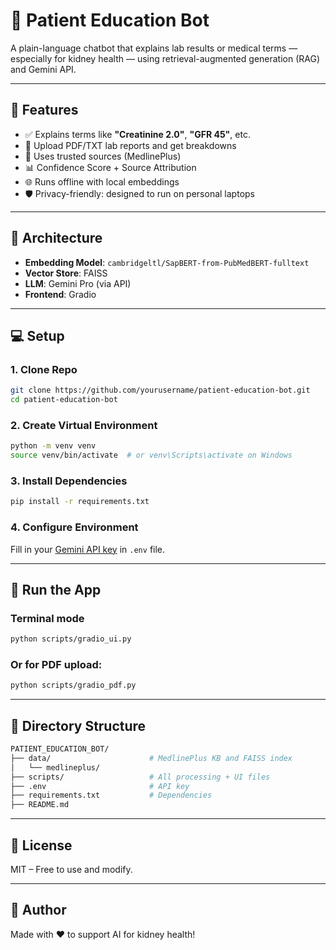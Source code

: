 # 🧠 Patient Education Bot

A plain-language chatbot that explains lab results or medical terms — especially for kidney health — using retrieval-augmented generation (RAG) and Gemini API.

---

## 🚀 Features

- ✅ Explains terms like **"Creatinine 2.0"**, **"GFR 45"**, etc.
- 📂 Upload PDF/TXT lab reports and get breakdowns
- 🔗 Uses trusted sources (MedlinePlus)
- 📊 Confidence Score + Source Attribution
- 🌐 Runs offline with local embeddings
- 🛡️ Privacy-friendly: designed to run on personal laptops

---

## 🧱 Architecture

- **Embedding Model**: `cambridgeltl/SapBERT-from-PubMedBERT-fulltext`
- **Vector Store**: FAISS
- **LLM**: Gemini Pro (via API)
- **Frontend**: Gradio

---

## 💻 Setup

### 1. Clone Repo

```bash
git clone https://github.com/yourusername/patient-education-bot.git
cd patient-education-bot
```

### 2. Create Virtual Environment

```bash
python -m venv venv
source venv/bin/activate  # or venv\Scripts\activate on Windows
```

### 3. Install Dependencies

```bash
pip install -r requirements.txt
```

### 4. Configure Environment

Fill in your [Gemini API key](https://ai.google.dev/gemini-api/docs/quickstart) in `.env` file.

---

## 🧪 Run the App

### Terminal mode

```bash
python scripts/gradio_ui.py
```

### Or for PDF upload:

```bash
python scripts/gradio_pdf.py
```

---

## 📂 Directory Structure

```bash
PATIENT_EDUCATION_BOT/
├── data/                      # MedlinePlus KB and FAISS index
│   └── medlineplus/
├── scripts/                   # All processing + UI files
├── .env                       # API key
├── requirements.txt           # Dependencies
├── README.md
```

---

## 📜 License

MIT – Free to use and modify.

---

## 🙌 Author

Made with ❤️ to support AI for kidney health!